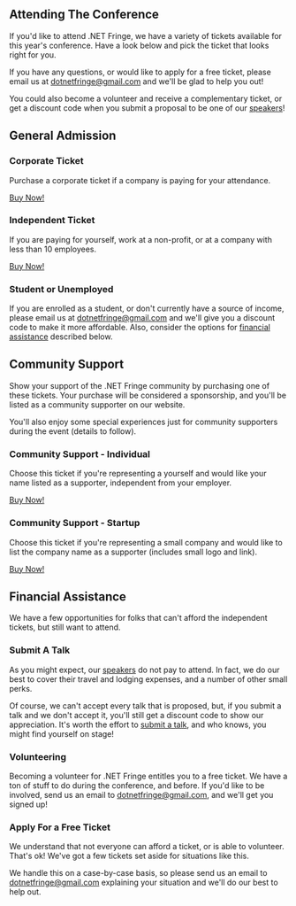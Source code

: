 Attending The Conference
------------------------

If you'd like to attend .NET Fringe, we have a variety of tickets available for this year's conference. Have a look below and pick the ticket that looks right for you.

If you have any questions, or would like to apply for a free ticket, please email us at [dotnetfringe@gmail.com] and we'll be glad to help you out!

You could also become a volunteer and receive a complementary ticket, or get a discount code when you submit a proposal to be one of our [speakers]!

## General Admission

### Corporate Ticket
Purchase a corporate ticket if a company is paying for your attendance.

[Buy Now!][tickets]

### Independent Ticket
If you are paying for yourself, work at a non-profit, or at a company with less than 10 employees.

[Buy Now!][tickets]

### Student or Unemployed
If you are enrolled as a student, or don't currently have a source of income, please email us at [dotnetfringe@gmail.com] and we'll give you a discount code to make it more affordable. Also, consider the options for [financial assistance](#financial-assistance) described below.

## Community Support

Show your support of the .NET Fringe community by purchasing one of these tickets. Your purchase will be considered a sponsorship, and you'll be listed as a community supporter on our website.

You'll also enjoy some special experiences just for community supporters during the event (details to follow).

### Community Support - Individual
Choose this ticket if you're representing a yourself and would like your name listed as a supporter, independent from your employer.

[Buy Now!][tickets]

### Community Support - Startup
Choose this ticket if you're representing a small company and would like to list the company name as a supporter (includes small logo and link).

[Buy Now!][tickets]


## Financial Assistance

We have a few opportunities for folks that can't afford the independent tickets, but still want to attend.

### Submit A Talk
As you might expect, our [speakers] do not pay to attend. In fact, we do our best to cover their travel and lodging expenses, and a number of other small perks.

Of course, we can't accept every talk that is proposed, but, if you submit a talk and we don't accept it, you'll still get a discount code to show our appreciation. It's worth the effort to [submit a talk][speakers], and who knows, you might find yourself on stage!

### Volunteering
Becoming a volunteer for .NET Fringe entitles you to a free ticket. We have a ton of stuff to do during the conference, and before. If you'd like to be involved, send us an email to [dotnetfringe@gmail.com], and we'll get you signed up!

### Apply For a Free Ticket
We understand that not everyone can afford a ticket, or is able to volunteer. That's ok! We've got a few tickets set aside for situations like this.

We handle this on a case-by-case basis, so please send us an email to [dotnetfringe@gmail.com] explaining your situation and we'll do our best to help out.

[tickets]: https://ti.to/dotnetfringe/dotnetfringe-2017
[dotnetfringe@gmail.com]: mailto:dotnetfringe@gmail.com
[speakers]: speaking.html